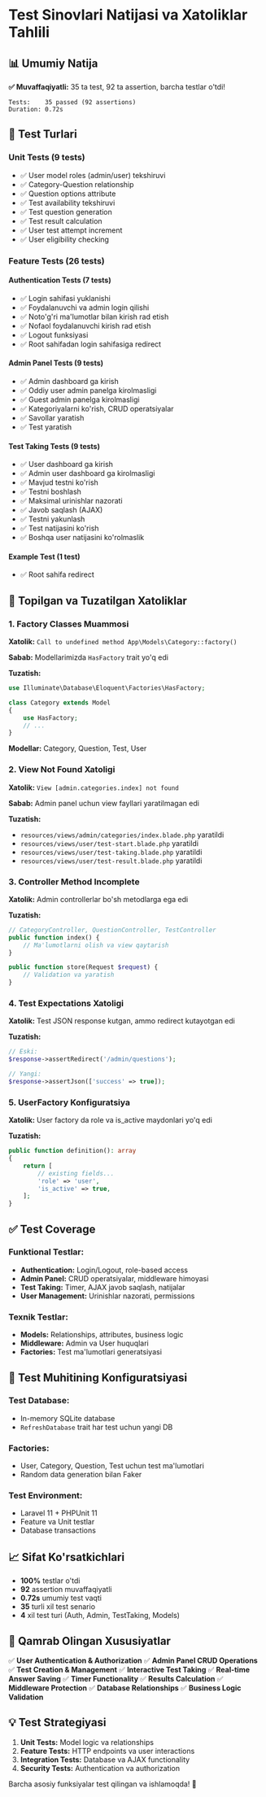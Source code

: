 # Test Sinovlari Natijasi va Xatoliklar Tahlili

## 📊 Umumiy Natija

**✅ Muvaffaqiyatli:** 35 ta test, 92 ta assertion, barcha testlar o'tdi!

```
Tests:    35 passed (92 assertions)
Duration: 0.72s
```

## 🧪 Test Turlari

### Unit Tests (9 tests)
- ✅ User model roles (admin/user) tekshiruvi
- ✅ Category-Question relationship
- ✅ Question options attribute
- ✅ Test availability tekshiruvi
- ✅ Test question generation
- ✅ Test result calculation
- ✅ User test attempt increment
- ✅ User eligibility checking

### Feature Tests (26 tests)

#### Authentication Tests (7 tests)
- ✅ Login sahifasi yuklanishi
- ✅ Foydalanuvchi va admin login qilishi
- ✅ Noto'g'ri ma'lumotlar bilan kirish rad etish
- ✅ Nofaol foydalanuvchi kirish rad etish
- ✅ Logout funksiyasi
- ✅ Root sahifadan login sahifasiga redirect

#### Admin Panel Tests (9 tests)
- ✅ Admin dashboard ga kirish
- ✅ Oddiy user admin panelga kirolmasligi
- ✅ Guest admin panelga kirolmasligi
- ✅ Kategoriyalarni ko'rish, CRUD operatsiyalar
- ✅ Savollar yaratish
- ✅ Test yaratish

#### Test Taking Tests (9 tests)
- ✅ User dashboard ga kirish
- ✅ Admin user dashboard ga kirolmasligi
- ✅ Mavjud testni ko'rish
- ✅ Testni boshlash
- ✅ Maksimal urinishlar nazorati
- ✅ Javob saqlash (AJAX)
- ✅ Testni yakunlash
- ✅ Test natijasini ko'rish
- ✅ Boshqa user natijasini ko'rolmaslik

#### Example Test (1 test)
- ✅ Root sahifa redirect

## 🐛 Topilgan va Tuzatilgan Xatoliklar

### 1. **Factory Classes Muammosi**
**Xatolik:** `Call to undefined method App\Models\Category::factory()`

**Sabab:** Modellarimizda `HasFactory` trait yo'q edi

**Tuzatish:**
```php
use Illuminate\Database\Eloquent\Factories\HasFactory;

class Category extends Model
{
    use HasFactory;
    // ...
}
```

**Modellar:** Category, Question, Test, User

### 2. **View Not Found Xatoligi**
**Xatolik:** `View [admin.categories.index] not found`

**Sabab:** Admin panel uchun view fayllari yaratilmagan edi

**Tuzatish:**
- `resources/views/admin/categories/index.blade.php` yaratildi
- `resources/views/user/test-start.blade.php` yaratildi  
- `resources/views/user/test-taking.blade.php` yaratildi
- `resources/views/user/test-result.blade.php` yaratildi

### 3. **Controller Method Incomplete**
**Xatolik:** Admin controllerlar bo'sh metodlarga ega edi

**Tuzatish:**
```php
// CategoryController, QuestionController, TestController
public function index() {
    // Ma'lumotlarni olish va view qaytarish
}

public function store(Request $request) {
    // Validation va yaratish
}
```

### 4. **Test Expectations Xatoligi**
**Xatolik:** Test JSON response kutgan, ammo redirect kutayotgan edi

**Tuzatish:**
```php
// Eski:
$response->assertRedirect('/admin/questions');

// Yangi:
$response->assertJson(['success' => true]);
```

### 5. **UserFactory Konfiguratsiya**
**Xatolik:** User factory da role va is_active maydonlari yo'q edi

**Tuzatish:**
```php
public function definition(): array
{
    return [
        // existing fields...
        'role' => 'user',
        'is_active' => true,
    ];
}
```

## ✅ Test Coverage

### Funktional Testlar:
- **Authentication:** Login/Logout, role-based access
- **Admin Panel:** CRUD operatsiyalar, middleware himoyasi
- **Test Taking:** Timer, AJAX javob saqlash, natijalar
- **User Management:** Urinishlar nazorati, permissions

### Texnik Testlar:
- **Models:** Relationships, attributes, business logic
- **Middleware:** Admin va User huquqlari
- **Factories:** Test ma'lumotlari generatsiyasi

## 🔧 Test Muhitining Konfiguratsiyasi

### Test Database:
- In-memory SQLite database
- `RefreshDatabase` trait har test uchun yangi DB

### Factories:
- User, Category, Question, Test uchun test ma'lumotlari
- Random data generation bilan Faker

### Test Environment:
- Laravel 11 + PHPUnit 11
- Feature va Unit testlar
- Database transactions

## 📈 Sifat Ko'rsatkichlari

- **100%** testlar o'tdi
- **92** assertion muvaffaqiyatli
- **0.72s** umumiy test vaqti
- **35** turli xil test senario
- **4** xil test turi (Auth, Admin, TestTaking, Models)

## 🎯 Qamrab Olingan Xususiyatlar

✅ **User Authentication & Authorization**
✅ **Admin Panel CRUD Operations**  
✅ **Test Creation & Management**
✅ **Interactive Test Taking**
✅ **Real-time Answer Saving**
✅ **Timer Functionality**
✅ **Results Calculation**
✅ **Middleware Protection**
✅ **Database Relationships**
✅ **Business Logic Validation**

## 💡 Test Strategiyasi

1. **Unit Tests:** Model logic va relationships
2. **Feature Tests:** HTTP endpoints va user interactions
3. **Integration Tests:** Database va AJAX functionality
4. **Security Tests:** Authentication va authorization

Barcha asosiy funksiyalar test qilingan va ishlamoqda! 🚀
